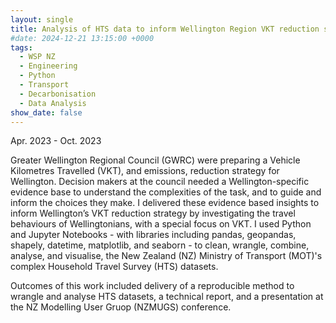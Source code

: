 ```yaml
---
layout: single
title: Analysis of HTS data to inform Wellington Region VKT reduction strategy
#date: 2024-12-21 13:15:00 +0000
tags:
  - WSP NZ
  - Engineering
  - Python
  - Transport
  - Decarbonisation
  - Data Analysis
show_date: false
---
```

Apr. 2023 - Oct. 2023

Greater Wellington Regional Council (GWRC) were preparing a Vehicle Kilometres Travelled (VKT), and emissions, reduction strategy for Wellington. 
Decision makers at the council needed a Wellington-specific evidence base to understand the complexities of the task, and to guide and inform the choices they make.
I delivered these evidence based insights to inform Wellington’s VKT reduction strategy by investigating the travel behaviours of Wellingtonians, with a special focus on VKT.
I used Python and Jupyter Notebooks - with libraries including pandas, geopandas, shapely, datetime, matplotlib, and seaborn - to clean, wrangle, combine, analyse, and visualise, the New Zealand (NZ) Ministry of Transport (MOT)'s complex Household Travel Survey (HTS) datasets.

Outcomes of this work included delivery of a reproducible method to wrangle and analyse HTS datasets, a technical report, and a presentation at the NZ Modelling User Gruop (NZMUGS) conference.